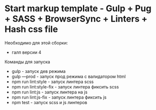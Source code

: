 # Start markup template - Gulp + Pug + SASS + BrowserSync + Linters + Hash css file

Необходимо для этой сборки:
- галп версии 4

Команды для запуска
- gulp - запуск дев режима
- gulp —prod - запуск прод режима с валидатором html
- npm run lint:style - запуск линтера scss
- npm run lint:style-fix - запуск линтера фиксить scss
- npm run lint:js - запуск линтера на js
- npm run lint:js-fix - запуск линтера фиксить js
- npm test - запуск scss и js линтеров
